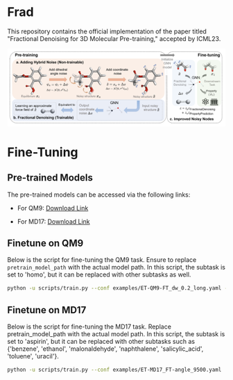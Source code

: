 # Frad
This repository contains the official implementation of the paper titled "Fractional Denoising for 3D Molecular Pre-training," accepted by ICML23.

![Frad](assets/Frad.jpg)


# Fine-Tuning

## Pre-trained Models

The pre-trained models can be accessed via the following links:

- For QM9: [Download Link](https://drive.google.com/file/d/1O6f6FzYogBS2Mp4XsdAAEN4arLtLH38G/view?usp=share_link)

- For MD17: [Download Link](https://drive.google.com/file/d/19slj94zSjOsNDYagwYfxfrsylRuwx3Hp/view?usp=share_link)

## Finetune on QM9

Below is the script for fine-tuning the QM9 task. Ensure to replace `pretrain_model_path` with the actual model path. In this script, the subtask is set to 'homo', but it can be replaced with other subtasks as well.

```bash
python -u scripts/train.py --conf examples/ET-QM9-FT_dw_0.2_long.yaml --layernorm-on-vec whitened --job-id frad_homo --dataset-arg homo  --denoising-weight 0.1 --dataset-root $datapath --pretrained-model $pretrain_model_path
```


## Finetune on MD17
Below is the script for fine-tuning the MD17 task. Replace pretrain_model_path with the actual model path. In this script, the subtask is set to 'aspirin', but it can be replaced with other subtasks such as {'benzene', 'ethanol', 'malonaldehyde', 'naphthalene', 'salicylic_acid', 'toluene', 'uracil'}.


```bash
python -u scripts/train.py --conf examples/ET-MD17_FT-angle_9500.yaml  --job-id frad_aspirin --dataset-arg aspirin --pretrained-model $pretrain_model_path --dihedral-angle-noise-scale 20 --position-noise-scale 0.005 --composition true --sep-noisy-node true --train-loss-type smooth_l1_loss
```




